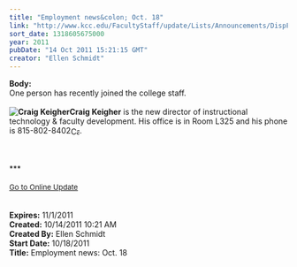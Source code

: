 ```yaml
---
title: "Employment news&colon; Oct. 18"
link: "http://www.kcc.edu/FacultyStaff/update/Lists/Announcements/DispForm.aspx?ID=486"
sort_date: 1318605675000
year: 2011
pubDate: "14 Oct 2011 15:21:15 GMT"
creator: "Ellen Schmidt"
---
```


<div><b>Body:</b> <div class="ExternalClassE6225420947940A4A75C0DD29B315462">
<div>One person has recently joined the college staff.</div>
<div><br /><strong><img alt="Craig Keigher" src="/FacultyStaff/update/PublishingImages/Craig_Keigher.jpg" />Craig Keigher</strong> is the new director of instructional technology &amp; faculty development. His office is in Room L325 and his phone is <span style="white-space:nowrap" class="baec5a81-e4d6-4674-97f3-e9220f0136c1">815-802-8402<a style="border-bottom:medium none;position:static !important;border-left:medium none;margin:0px;width:16px;bottom:0px;display:inline;white-space:nowrap;float:none;height:16px;vertical-align:middle;overflow:hidden;border-top:medium none;top:0px;cursor:hand;right:0px;border-right:medium none;left:0px" title="Call: 815-802-8402" href="#"><img style="border-bottom:medium none;position:static !important;border-left:medium none;margin:0px;width:16px;bottom:0px;display:inline;white-space:nowrap;float:none;height:16px;vertical-align:middle;overflow:hidden;border-top:medium none;top:0px;cursor:hand;right:0px;border-right:medium none;left:0px" title="Call: 815-802-8402" /></a></span>.<br />
<div> </div>
<div> </div>
<div> </div>
<div>
<div>
<div>***</div>
<div> </div>
<div>
<div><font size="2"><a href="/FacultyStaff/update/Pages/dailyupdate.aspx">Go to Online Update</a></font></div>
<div><font size="2"></font> </div>
<div> </div></div></div></div></div></div></div>
<div><b>Expires:</b> 11/1/2011</div>
<div><b>Created:</b> 10/14/2011 10:21 AM</div>
<div><b>Created By:</b> Ellen Schmidt</div>
<div><b>Start Date:</b> 10/18/2011</div>
<div><b>Title:</b> Employment news: Oct. 18</div>
